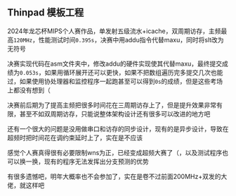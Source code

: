 Thinpad 模板工程
----------------

2024年龙芯杯MIPS个人赛作品，单发射五级流水+icache，双周期访存，主频最高`120MHz`，性能测试时间`0.395s`，决赛中用addu指令代替maxu，同时将slt改为无符号

决赛实现代码在asm文件夹中，修改addu的硬件实现使其代替maxu，最终提交成绩为`0.053s`，如果用循环展开还可以更快，如果不把数组遍历完多提交几次也能过，如果使用协处理器和监控程序一起跑甚至可以得到`0s`的成绩，但是这些考场上都没有想到（

决赛前后期为了提高主频把很多时间花在三周期访存上了，但是提升效果非常有限，甚至不如双周期访存，只能说整体架构设计还有很多可以改进的地方吧

还有一个很大的问题是没用做串口和访存的同步设计，现有的是异步设计，导致在超频时把时间花在调约束延时上了，实在是不应该

感觉个人赛真得很有必要限制wns为正，已经变成超频大赛了（，以及测试程序也可以换一换，现有的程序无法发挥出分支预测的优势

有很多遗憾吧，明年大概率也不会参加了，实在是卷不过前面200MHz+双发的大佬，就这样吧
